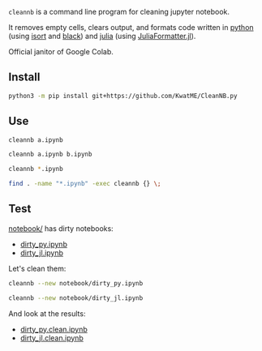 `cleannb` is a command line program for cleaning jupyter notebook.

It removes empty cells, clears output, and formats code written in [python](https://www.python.org) (using [isort](https://github.com/timothycrosley/isort) and [black](https://github.com/ambv/black)) and [julia](https://julialang.org) (using [JuliaFormatter.jl](https://github.com/domluna/JuliaFormatter.jl)).

Official janitor of Google Colab.

## Install

```sh
python3 -m pip install git+https://github.com/KwatME/CleanNB.py
```

## Use

```sh
cleannb a.ipynb
```

```sh
cleannb a.ipynb b.ipynb
```

```sh
cleannb *.ipynb
```

```sh
find . -name "*.ipynb" -exec cleannb {} \;
```

## Test

[notebook/](notebook/) has dirty notebooks:

- [dirty_py.ipynb](notebook/dirty_py.ipynb)
- [dirty_jl.ipynb](notebook/dirty_jl.ipynb)

Let's clean them:

```sh
cleannb --new notebook/dirty_py.ipynb
```

```sh
cleannb --new notebook/dirty_jl.ipynb
```

And look at the results:

- [dirty_py.clean.ipynb](notebook/dirty_py.clean.ipynb)
- [dirty_jl.clean.ipynb](notebook/dirty_jl.clean.ipynb)
